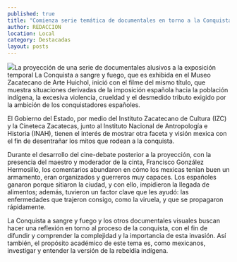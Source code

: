 ```yaml
---
published: true
title: "Comienza serie temática de documentales en torno a la Conquista española  "
author: REDACCION
location: Local
category: Destacadas
layout: posts
---
```


![](http://i.imgur.com/NnP7R6fm.jpg)La proyección de una serie de documentales alusivos a la exposición temporal La Conquista a sangre y fuego, que es exhibida en el Museo Zacatecano de Arte Huichol, inició con el filme del mismo título, que muestra situaciones derivadas de la imposición española hacia la población indígena, la excesiva violencia, crueldad y el desmedido tributo exigido por la ambición de los  conquistadores españoles.

El Gobierno del Estado, por medio del Instituto Zacatecano de Cultura (IZC) y la Cineteca Zacatecas, junto al Instituto Nacional de Antropología e Historia (INAH), tienen el interés de mostrar otra faceta y visión mexica con el fin de desentrañar los mitos que rodean a la conquista. 

Durante el desarrollo del cine-debate posterior a la proyección, con la presencia del maestro y moderador  de la cinta, Francisco González Hermosillo, los comentarios abundaron en cómo los mexicas tenían buen un armamento, eran organizados y guerreros muy capaces. Los españoles ganaron porque sitiaron la ciudad, y con ello, impidieron la llegada de alimentos; además, tuvieron un factor clave que les ayudó: las enfermedades que trajeron consigo, como la viruela, y que se propagaron rápidamente.

La Conquista a sangre y fuego y los otros documentales visuales buscan hacer una reflexión en torno al proceso de la  conquista, con el fin de difundir y comprender la complejidad y la importancia de esta invasión. Así también, el propósito académico de este tema es, como mexicanos, investigar y entender la versión de la rebeldía indígena. 
